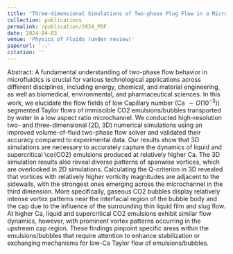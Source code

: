 ```yaml
---
title: "Three-dimensional Simulations of Two-phase Plug Flow in a Microfluidic Channel"
collection: publications
permalink: /publication/2024_POF
date: 2024-04-03
venue: 'Physics of Fluids (under review)'
paperurl: '--'
citation: ''
---
```

Abstract: A fundamental understanding of two-phase flow behavior in microfluidics is crucial for various technological applications across different disciplines, including energy, chemical, and material engineering, as well as biomedical, environmental, and pharmaceutical sciences. In this work, we elucidate the flow fields of low Capillary number (Ca $\sim O(10^{-3})$) segmented Taylor flows of immiscible CO2 emulsions/bubbles transported by water in a low aspect ratio microchannel. We conducted high-resolution two- and three-dimensional (2D, 3D) numerical simulations using an improved volume-of-fluid two-phase flow solver and validated their accuracy compared to experimental data. Our results show that 3D simulations are necessary to accurately capture the dynamics of liquid and supercritical \ce{CO2} emulsions produced at relatively higher Ca. The 3D simulation results also reveal diverse patterns of spanwise vortices, which are overlooked in 2D simulations. Calculating the Q-criterion in 3D revealed that vortices with relatively higher vorticity magnitudes are adjacent to the sidewalls, with the strongest ones emerging across the microchannel in the third dimension. More specifically, gaseous CO2 bubbles display relatively intense vortex patterns near the interfacial region of the bubble body and the cap due to the influence of the surrounding thin liquid film and slug flow. At higher Ca, liquid and supercritical CO2 emulsions exhibit similar flow dynamics, however, with prominent vortex patterns occurring in the upstream cap region. These findings pinpoint specific areas within the emulsions/bubbles that require attention to enhance stabilization or exchanging mechanisms for low-Ca Taylor flow of emulsions/bubbles.

<!-- [Download paper here](http://dx.doi.org/10.2139/ssrn.4783339) -->

